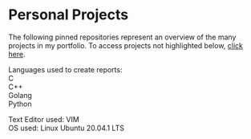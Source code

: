 # Personal Projects  

The following pinned repositories represent an overview of the many projects in my portfolio. To access projects not highlighted below, [click here](https://github.com/arcelioeperez?tab=repositories).  

Languages used to create reports:  
C  
C++    
Golang  
Python


Text Editor used: VIM  
OS used: Linux Ubuntu 20.04.1 LTS  
